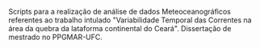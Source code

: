 
Scripts para a realização de análise de dados Meteoceanográficos referentes
ao trabalho intulado "Variabilidade Temporal das Correntes na área da quebra
da lataforma continental do Ceará". Dissertação de mestrado no PPGMAR-UFC.


